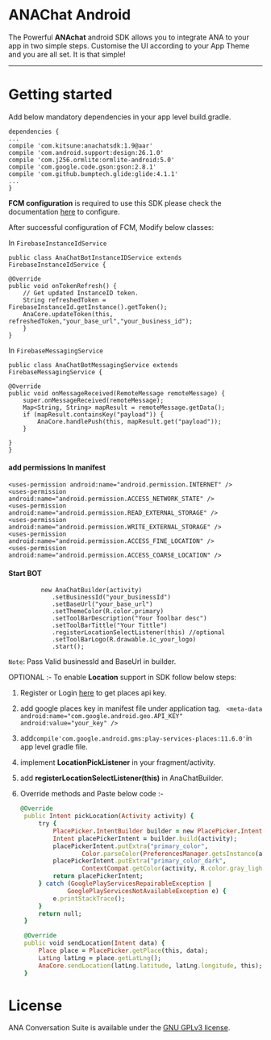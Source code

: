 ANAChat Android
===================


The Powerful **ANAchat**  android SDK allows you to integrate ANA to your app in two simple steps. Customise the UI according to your App Theme and you are all set. It is that simple!

----------

Getting started
===============


Add below mandatory dependencies in your app level build.gradle.

    dependencies {
    ...
    compile 'com.kitsune:anachatsdk:1.9@aar'
    compile 'com.android.support:design:26.1.0'
    compile 'com.j256.ormlite:ormlite-android:5.0'
    compile 'com.google.code.gson:gson:2.8.1'
    compile 'com.github.bumptech.glide:glide:4.1.1'
    ...
    }

**FCM configuration** is required to use this SDK please check the documentation [here](https://firebase.google.com/docs/cloud-messaging/android/client) to configure.

After successful configuration of FCM, Modify below classes:

In `FirebaseInstanceIdService`

    public class AnaChatBotInstanceIDService extends FirebaseInstanceIdService {

    @Override
    public void onTokenRefresh() {
        // Get updated InstanceID token.
        String refreshedToken = FirebaseInstanceId.getInstance().getToken();
        AnaCore.updateToken(this, refreshedToken,"your_base_url","your_business_id");
	    }
    }

In `FirebaseMessagingService`

    public class AnaChatBotMessagingService extends FirebaseMessagingService {

    @Override
    public void onMessageReceived(RemoteMessage remoteMessage) {
        super.onMessageReceived(remoteMessage);
        Map<String, String> mapResult = remoteMessage.getData();
        if (mapResult.containsKey("payload")) {
            AnaCore.handlePush(this, mapResult.get("payload"));
        }

    }
    }

#### <i class="icon-file"></i> add permissions In manifest






    <uses-permission android:name="android.permission.INTERNET" />
    <uses-permission android:name="android.permission.ACCESS_NETWORK_STATE" />
    <uses-permission android:name="android.permission.READ_EXTERNAL_STORAGE" />
    <uses-permission android:name="android.permission.WRITE_EXTERNAL_STORAGE" />
    <uses-permission android:name="android.permission.ACCESS_FINE_LOCATION" />
    <uses-permission android:name="android.permission.ACCESS_COARSE_LOCATION" />

#### <i class="icon-book"></i> Start BOT
             new AnaChatBuilder(activity)
                .setBusinessId("your_businessId")
                .setBaseUrl("your_base_url")
                .setThemeColor(R.color.primary)
                .setToolBarDescription("Your Toolbar desc")
                .setToolBarTittle("Your Tittle")
                .registerLocationSelectListener(this) //optional
                .setToolBarLogo(R.drawable.ic_your_logo)
                .start();

`Note`: Pass Valid businessId and BaseUrl in  builder.

OPTIONAL :-
To enable **Location** support in SDK follow below steps:

1. Register or Login [here](https://developers.google.com/places/android-api/signup) to get places api key.
2. add google places key in manifest file under application tag.
	` <meta-data
            android:name="com.google.android.geo.API_KEY"
            android:value="your_key" />`
3. add`compile'com.google.android.gms:play-services-places:11.6.0'`in app level gradle file.
4. implement **LocationPickListener** in your fragment/activity.
2. add **registerLocationSelectListener(this)** in  AnaChatBuilder.
4. Override methods and Paste below code :-

   ```ruby
   @Override
    public Intent pickLocation(Activity activity) {
        try {
            PlacePicker.IntentBuilder builder = new PlacePicker.IntentBuilder();
            Intent placePickerIntent = builder.build(activity);
            placePickerIntent.putExtra("primary_color",
                    Color.parseColor(PreferencesManager.getsInstance(activity).getThemeColor()));
            placePickerIntent.putExtra("primary_color_dark",
                    ContextCompat.getColor(activity, R.color.gray_light));
            return placePickerIntent;
        } catch (GooglePlayServicesRepairableException |
                GooglePlayServicesNotAvailableException e) {
            e.printStackTrace();
        }
        return null;
    }

    @Override
    public void sendLocation(Intent data) {
        Place place = PlacePicker.getPlace(this, data);
        LatLng latLng = place.getLatLng();
        AnaCore.sendLocation(latLng.latitude, latLng.longitude, this);
    }
   ```

License
=======

   ANA Conversation Suite is available under the [GNU GPLv3 license](https://www.gnu.org/licenses/gpl-3.0.en.html).




















































